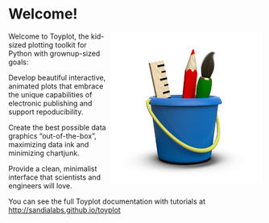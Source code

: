 # Welcome!

<img src="artwork/toyplot.png" width="300" style="float:right"/>

Welcome to Toyplot, the kid-sized plotting toolkit for Python with grownup-sized goals:

Develop beautiful interactive, animated plots that embrace the unique capabilities of electronic publishing and support repoducibility.

Create the best possible data graphics “out-of-the-box”, maximizing data ink and minimizing chartjunk.

Provide a clean, minimalist interface that scientists and engineers will love.

You can see the full Toyplot documentation with tutorials at http://sandialabs.github.io/toyplot

